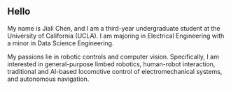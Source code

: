 ## Hello

My name is Jiali Chen, and I am a third-year undergraduate student at the University of California (UCLA). I am majoring in Electrical Engineering with a minor in Data Science Engineering.

My passions lie in robotic controls and computer vision. Specifically, I am interested in general-purpose limbed robotics, human-robot interaction, traditional and AI-based locomotive control of electromechanical systems, and autonomous navigation.
